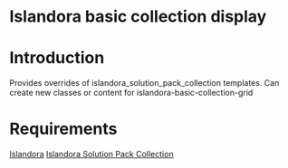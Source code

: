 # Islandora basic collection display

# Introduction 

  Provides overrides of islandora_solution_pack_collection templates.
  Can create new classes or content for islandora-basic-collection-grid

# Requirements 

  [Islandora](https://github.com/Islandora/islandora)
  [Islandora Solution Pack Collection](http://github.com/Islandora/islandora_solution_pack_collection)


